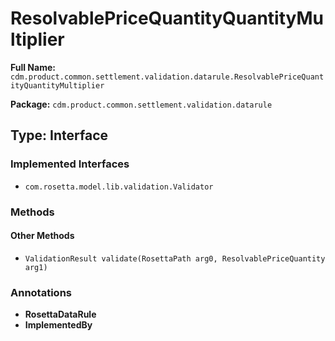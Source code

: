 # ResolvablePriceQuantityQuantityMultiplier

**Full Name:** `cdm.product.common.settlement.validation.datarule.ResolvablePriceQuantityQuantityMultiplier`

**Package:** `cdm.product.common.settlement.validation.datarule`

## Type: Interface

### Implemented Interfaces

- `com.rosetta.model.lib.validation.Validator`

### Methods

#### Other Methods

- `ValidationResult validate(RosettaPath arg0, ResolvablePriceQuantity arg1)`

### Annotations

- **RosettaDataRule**
- **ImplementedBy**

